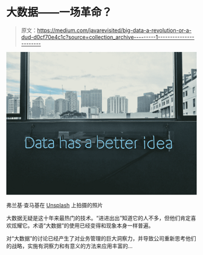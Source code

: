 # 大数据——一场革命？

> 原文：<https://medium.com/javarevisited/big-data-a-revolution-or-a-dud-d0cf70e4c1c?source=collection_archive---------1----------------------->

![](img/a9e72e6ff44ef65583e1e474d8f68ca6.png)

弗兰基·查马基在 [Unsplash](https://unsplash.com?utm_source=medium&utm_medium=referral) 上拍摄的照片

大数据无疑是这十年来最热门的技术。“进进出出”知道它的人不多，但他们肯定喜欢炫耀它。术语“大数据”的使用已经变得和现象本身一样普遍。

对“大数据”的讨论已经产生了对业务管理的巨大洞察力，并导致公司重新思考他们的战略，实施有洞察力和有意义的方法来应用丰富的…